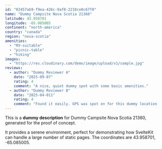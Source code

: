 ```yaml
---
id: "02457ab9-f9ea-426c-9af8-2218ce0c67f0"
name: "Dummy Campsite Nova Scotia 21360"
latitude: 43.958701
longitude: -65.085005
continent: "north-america"
country: "canada"
region: "nova-scotia"
amenities:
  - "RV-suitable"
  - "picnic-table"
  - "hiking"
images:
  - "https://res.cloudinary.com/demo/image/upload/v1/sample.jpg"
reviews:
  - author: "Dummy Reviewer A"
    date: "2025-09-07"
    rating: 4
    comment: "A nice, quiet dummy spot with some basic amenities."
  - author: "Dummy Reviewer B"
    date: "2025-04-011"
    rating: 4
    comment: "Found it easily. GPS was spot on for this dummy location."
---
```


This is a **dummy description** for Dummy Campsite Nova Scotia 21360, generated for the proof of concept.

It provides a serene environment, perfect for demonstrating how SvelteKit can handle a large number of static pages. The coordinates are 43.958701, -65.085005.
